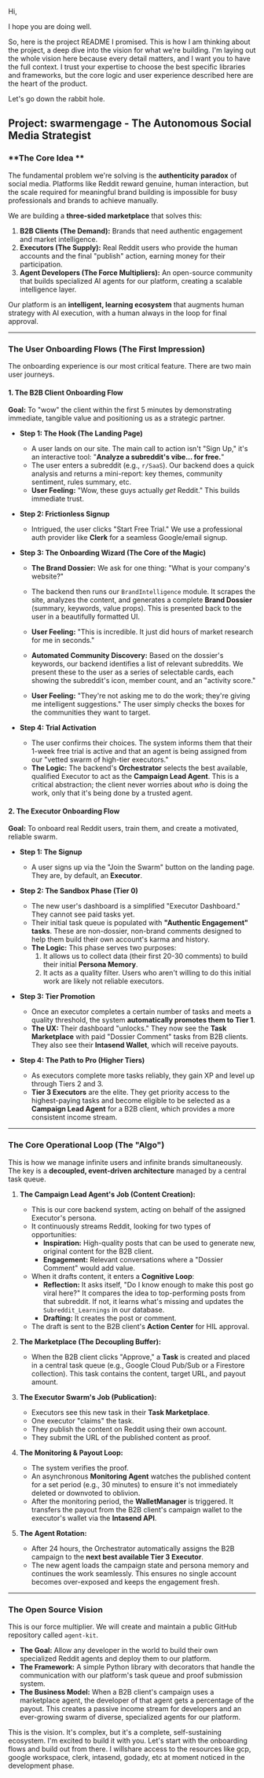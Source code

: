 Hi,

I hope you are doing well.

So, here is the project README I promised. This is how I am thinking about the project, a deep dive into the vision for what we're building. I'm laying out the whole vision here because every detail matters, and I want you to have the full context. I trust your expertise to choose the best specific libraries and frameworks, but the core logic and user experience described here are the heart of the product.

Let's go down the rabbit hole.

## **Project: swarmengage - The Autonomous Social Media Strategist**

### **The Core Idea **

The fundamental problem we're solving is the **authenticity paradox** of social media. Platforms like Reddit reward genuine, human interaction, but the scale required for meaningful brand building is impossible for busy professionals and brands to achieve manually.

We are building a **three-sided marketplace** that solves this:

1.  **B2B Clients (The Demand):** Brands that need authentic engagement and market intelligence.
2.  **Executors (The Supply):** Real Reddit users who provide the human accounts and the final "publish" action, earning money for their participation.
3.  **Agent Developers (The Force Multipliers):** An open-source community that builds specialized AI agents for our platform, creating a scalable intelligence layer.

Our platform is an **intelligent, learning ecosystem** that augments human strategy with AI execution, with a human always in the loop for final approval.

---

### **The User Onboarding Flows (The First Impression)**

The onboarding experience is our most critical feature. There are two main user journeys.

#### **1. The B2B Client Onboarding Flow**

**Goal:** To "wow" the client within the first 5 minutes by demonstrating immediate, tangible value and positioning us as a strategic partner.

*   **Step 1: The Hook (The Landing Page)**
    *   A user lands on our site. The main call to action isn't "Sign Up," it's an interactive tool: "**Analyze a subreddit's vibe... for free.**"
    *   The user enters a subreddit (e.g., `r/SaaS`). Our backend does a quick analysis and returns a mini-report: key themes, community sentiment, rules summary, etc.
    *   **User Feeling:** "Wow, these guys actually *get* Reddit." This builds immediate trust.

*   **Step 2: Frictionless Signup**
    *   Intrigued, the user clicks "Start Free Trial." We use a professional auth provider like **Clerk** for a seamless Google/email signup.

*   **Step 3: The Onboarding Wizard (The Core of the Magic)**
    *   **The Brand Dossier:** We ask for one thing: "What is your company's website?"
    *   The backend then runs our `BrandIntelligence` module. It scrapes the site, analyzes the content, and generates a complete **Brand Dossier** (summary, keywords, value props). This is presented back to the user in a beautifully formatted UI.
    *   **User Feeling:** "This is incredible. It just did hours of market research for me in seconds."

    *   **Automated Community Discovery:** Based on the dossier's keywords, our backend identifies a list of relevant subreddits. We present these to the user as a series of selectable cards, each showing the subreddit's icon, member count, and an "activity score."
    *   **User Feeling:** "They're not asking me to do the work; they're giving me intelligent suggestions." The user simply checks the boxes for the communities they want to target.

*   **Step 4: Trial Activation**
    *   The user confirms their choices. The system informs them that their 1-week free trial is active and that an agent is being assigned from our "vetted swarm of high-tier executors."
    *   **The Logic:** The backend's **Orchestrator** selects the best available, qualified Executor to act as the **Campaign Lead Agent**. This is a critical abstraction; the client never worries about *who* is doing the work, only that it's being done by a trusted agent.

#### **2. The Executor Onboarding Flow**

**Goal:** To onboard real Reddit users, train them, and create a motivated, reliable swarm.

*   **Step 1: The Signup**
    *   A user signs up via the "Join the Swarm" button on the landing page. They are, by default, an **Executor**.

*   **Step 2: The Sandbox Phase (Tier 0)**
    *   The new user's dashboard is a simplified "Executor Dashboard." They cannot see paid tasks yet.
    *   Their initial task queue is populated with **"Authentic Engagement" tasks**. These are non-dossier, non-brand comments designed to help them build their own account's karma and history.
    *   **The Logic:** This phase serves two purposes:
        1.  It allows us to collect data (their first 20-30 comments) to build their initial **Persona Memory**.
        2.  It acts as a quality filter. Users who aren't willing to do this initial work are likely not reliable executors.

*   **Step 3: Tier Promotion**
    *   Once an executor completes a certain number of tasks and meets a quality threshold, the system **automatically promotes them to Tier 1**.
    *   **The UX:** Their dashboard "unlocks." They now see the **Task Marketplace** with paid "Dossier Comment" tasks from B2B clients. They also see their **Intasend Wallet**, which will receive payouts.

*   **Step 4: The Path to Pro (Higher Tiers)**
    *   As executors complete more tasks reliably, they gain XP and level up through Tiers 2 and 3.
    *   **Tier 3 Executors** are the elite. They get priority access to the highest-paying tasks and become eligible to be selected as a **Campaign Lead Agent** for a B2B client, which provides a more consistent income stream.

---

### **The Core Operational Loop (The "Algo")**

This is how we manage infinite users and infinite brands simultaneously. The key is a **decoupled, event-driven architecture** managed by a central task queue.

1.  **The Campaign Lead Agent's Job (Content Creation):**
    *   This is our core backend system, acting on behalf of the assigned Executor's persona.
    *   It continuously streams Reddit, looking for two types of opportunities:
        *   **Inspiration:** High-quality posts that can be used to generate new, original content for the B2B client.
        *   **Engagement:** Relevant conversations where a "Dossier Comment" would add value.
    *   When it drafts content, it enters a **Cognitive Loop**:
        *   **Reflection:** It asks itself, "Do I know enough to make this post go viral here?" It compares the idea to top-performing posts from that subreddit. If not, it learns what's missing and updates the `Subreddit_Learnings` in our database.
        *   **Drafting:** It creates the post or comment.
    *   The draft is sent to the B2B client's **Action Center** for HIL approval.

2.  **The Marketplace (The Decoupling Buffer):**
    *   When the B2B client clicks "Approve," a **Task** is created and placed in a central task queue (e.g., Google Cloud Pub/Sub or a Firestore collection). This task contains the content, target URL, and payout amount.

3.  **The Executor Swarm's Job (Publication):**
    *   Executors see this new task in their **Task Marketplace**.
    *   One executor "claims" the task.
    *   They publish the content on Reddit using their own account.
    *   They submit the URL of the published content as proof.

4.  **The Monitoring & Payout Loop:**
    *   The system verifies the proof.
    *   An asynchronous **Monitoring Agent** watches the published content for a set period (e.g., 30 minutes) to ensure it's not immediately deleted or downvoted to oblivion.
    *   After the monitoring period, the **WalletManager** is triggered. It transfers the payout from the B2B client's campaign wallet to the executor's wallet via the **Intasend API**.

5.  **The Agent Rotation:**
    *   After 24 hours, the Orchestrator automatically assigns the B2B campaign to the **next best available Tier 3 Executor**.
    *   The new agent loads the campaign state and persona memory and continues the work seamlessly. This ensures no single account becomes over-exposed and keeps the engagement fresh.

---

### **The Open Source Vision**

This is our force multiplier. We will create and maintain a public GitHub repository called `agent-kit`.

*   **The Goal:** Allow any developer in the world to build their own specialized Reddit agents and deploy them to our platform.
*   **The Framework:** A simple Python library with decorators that handle the communication with our platform's task queue and proof submission system.
*   **The Business Model:** When a B2B client's campaign uses a marketplace agent, the developer of that agent gets a percentage of the payout. This creates a passive income stream for developers and an ever-growing swarm of diverse, specialized agents for our platform.

This is the vision. It's complex, but it's a complete, self-sustaining ecosystem. I'm excited to build it with you. Let's start with the onboarding flows and build out from there. I willshare access to the resources like gcp, google workspace, clerk, intasend, godady, etc at moment noticed in the development phase.
